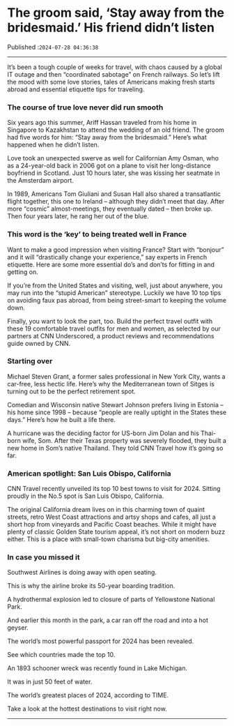 # The groom said, ‘Stay away from the bridesmaid.’ His friend didn’t listen

Published :`2024-07-28 04:36:38`

---

It’s been a tough couple of weeks for travel, with chaos caused by a global IT outage and then “coordinated sabotage” on French railways. So let’s lift the mood with some love stories, tales of Americans making fresh starts abroad and essential etiquette tips for traveling.

### The course of true love never did run smooth

Six years ago this summer, Ariff Hassan traveled from his home in Singapore to Kazakhstan to attend the wedding of an old friend. The groom had five words for him: “Stay away from the bridesmaid.” Here’s what happened when he didn’t listen.

Love took an unexpected swerve as well for Californian Amy Osman, who as a 24-year-old back in 2006 got on a plane to visit her long-distance boyfriend in Scotland. Just 10 hours later, she was kissing her seatmate in the Amsterdam airport.

In 1989, Americans Tom Giuliani and Susan Hall also shared a transatlantic flight together, this one to Ireland – although they didn’t meet that day. After more “cosmic” almost-meetings, they eventually dated – then broke up. Then four years later, he rang her out of the blue.

### This word is the ‘key’ to being treated well in France

Want to make a good impression when visiting France? Start with “bonjour” and it will “drastically change your experience,” say experts in French etiquette. Here are some more essential do’s and don’ts for fitting in and getting on.

If you’re from the United States and visiting, well, just about anywhere, you may run into the “stupid American” stereotype. Luckily we have 10 top tips on avoiding faux pas abroad, from being street-smart to keeping the volume down.

Finally, you want to look the part, too. Build the perfect travel outfit with these 19 comfortable travel outfits for men and women, as selected by our partners at CNN Underscored, a product reviews and recommendations guide owned by CNN.

### Starting over

Michael Steven Grant, a former sales professional in New York City, wants a car-free, less hectic life. Here’s why the Mediterranean town of Sitges is turning out to be the perfect retirement spot.

Comedian and Wisconsin native Stewart Johnson prefers living in Estonia – his home since 1998 – because “people are really uptight in the States these days.” Here’s how he built a life there.

A hurricane was the deciding factor for US-born Jim Dolan and his Thai-born wife, Som. After their Texas property was severely flooded, they built a new home in Som’s native Thailand. They told CNN Travel how it’s going so far.

### American spotlight: San Luis Obispo, California

CNN Travel recently unveiled its top 10 best towns to visit for 2024. Sitting proudly in the No.5 spot is San Luis Obispo, California.

The original California dream lives on in this charming town of quaint streets, retro West Coast attractions and artsy shops and cafes, all just a short hop from vineyards and Pacific Coast beaches. While it might have plenty of classic Golden State tourism appeal, it’s not short on modern buzz either. This is a place with small-town charisma but big-city amenities.

### In case you missed it

Southwest Airlines is doing away with open seating.

This is why the airline broke its 50-year boarding tradition.

A hydrothermal explosion led to closure of parts of Yellowstone National Park.

And earlier this month in the park, a car ran off the road and into a hot geyser.

The world’s most powerful passport for 2024 has been revealed.

See which countries made the top 10.

An 1893 schooner wreck was recently found in Lake Michigan.

It was in just 50 feet of water.

The world’s greatest places of 2024, according to TIME.

Take a look at the hottest destinations to visit right now.

---


